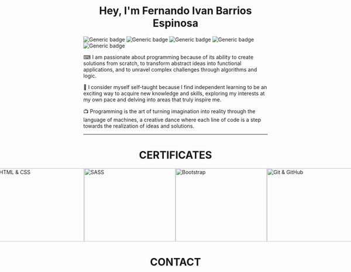 <h1 align="center">Hey, I'm Fernando Ivan Barrios Espinosa</h1>

![Generic badge](https://img.shields.io/badge/HTML5-E34F26?style=for-the-badge&logo=html5&logoColor=white)
![Generic badge](https://img.shields.io/badge/CSS3-1572B6?style=for-the-badge&logo=css3&logoColor=white)
![Generic badge](https://img.shields.io/badge/Sass-CC6699?style=for-the-badge&logo=sass&logoColor=white)
![Generic badge](https://img.shields.io/badge/Bootstrap-563D7C?style=for-the-badge&logo=bootstrap&logoColor=white)
![Generic badge](https://img.shields.io/badge/GitHub-100000?style=for-the-badge&logo=github&logoColor=white)

⌨ I am passionate about programming because of its ability to create solutions from scratch, to transform abstract ideas into functional applications, and to unravel complex challenges through algorithms and logic.

📖 I consider myself self-taught because I find independent learning to be an exciting way to acquire new knowledge and skills, exploring my interests at my own pace and delving into areas that truly inspire me.

📺  Programming is the art of turning imagination into reality through the language of machines, a creative dance where each line of code is a step towards the realization of ideas and solutions.

---
<h1 align="center">CERTIFICATES</h1>
<div style="display: flex; justify-content: center;">
    <img src="https://udemy-certificate.s3.amazonaws.com/image/UC-cd42c3e6-11c9-4be2-aac5-36de089a7c40.jpg?v=1670737992000" alt="HTML & CSS" width="250" height="200">
    <img src="https://udemy-certificate.s3.amazonaws.com/image/UC-3e1c99ec-404e-4268-8b5d-9326870f0836.jpg?v=1683268358000" alt="SASS" width="250" height="200">
    <img src="https://udemy-certificate.s3.amazonaws.com/image/UC-ed4f398f-b4ea-449a-a685-d9eb549be410.jpg?v=1691975873000" alt="Bootstrap" width="250" height="200">
    <img src="https://udemy-certificate.s3.amazonaws.com/image/UC-0675f8d8-9970-4738-8621-143955abda7f.jpg?v=1689559363000" alt="Git & GitHub" width="250" height="200">
</div>


<h1 align="center">CONTACT</h1>

